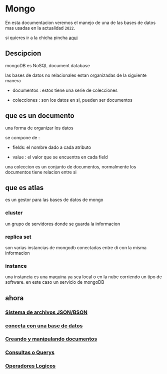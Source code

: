 # Mongo

En esta documentacion veremos el manejo de una de las bases de datos mas usadas en la actualidad `2022`.

si quieres ir a la chicha pincha [aqui](#ahora)





## Descipcion

mongoDB es NoSQL document database

  

las bases de datos no relacionales estan organizadas de la siguiente manera

  

- documentos : estos tiene una serie de colecciones

- colecciones : son los datos en si, pueden ser documentos

  

## que es un documento

  

una forma de organizar los datos

  

se compone de :

- fields: el nombre dado a cada atributo

- value : el valor que se encuentra en cada field

  

una coleccion es un conjunto de documentos, normalmente los documentos tiene relacion entre si

  

## que es atlas

  

es un gestor para las bases de datos de mongo

  

### cluster

un grupo de servidores donde se guarda la informacion

  

### replica set

son varias instancias de mongodb conectadas entre di con la misma informacion

  

### instance

una instancia es una maquina ya sea local o en la nube corriendo un tipo de software. en este caso un servicio de mongoDB



## ahora


### [Sistema de archivos JSON/BSON](./JSONvsBSON)
### [conecta con una base de datos](./connectToCluster)
### [Creando y manipulando documentos](./documentos)
### [Consultas o Querys](./querys)
### [Operadores Logicos](./logicOperators)


